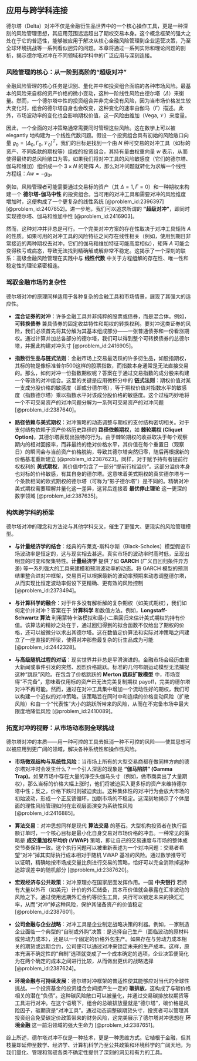 ## 应用与跨学科连接

德尔塔（Delta）对冲不仅是金融衍生品世界中的一个核心操作工具，更是一种深刻的风险管理思想，其应用范围远远超出了期权交易本身。这个概念框架的强大之处在于它的普适性，能够被应用于解决从核心金融风险管理到企业运营决策，乃至全球环境挑战等一系列看似迥异的问题。本章将通过一系列实际和理论问题的剖析，揭示德尔塔对冲在不同领域和学科中的广泛应用与深刻连接。

### 风险管理的核心：从一阶到高阶的“超级对冲”

金融风险管理的核心任务是识别、量化并中和投资组合面临的各种市场风险。最基本的风险来自标的资产价格的微小变动，这种一阶线性风险由德尔塔（$\Delta$）来衡量。然而，一个德尔塔中性的投资组合并非完全没有风险，因为当市场价格发生较大变化时，组合的德尔塔自身也会改变，这种变化的速率由伽马（$\Gamma$）描述。此外，市场波动率的变化也会影响期权价值，这一风险由维加（Vega, $\mathcal{V}$）来度量。

因此，一个全面的对冲策略通常需要同时管理这些风险。这在数学上可以被 elegantly 地构建为一个线性代数问题。假设一个投资组合具有初始的风险敞口向量 $g_0 = (\Delta_0, \Gamma_0, \mathcal{V}_0)^T$，我们的目标是找到一个由 $N$ 种可交易的对冲工具（如标的资产、不同条款的期权等）组成的投资组合，其持有量由权重向量 $w$ 表示，从而使得最终的总风险敞口为零。如果我们将对冲工具的风险敏感度（它们的德尔塔、伽马和维加）组织成一个 $3 \times N$ 的矩阵 $A$，那么对冲问题就转化为求解一个线性方程组：$Aw = -g_0$。

例如，风险管理者可能需要通过交易标的资产（其 $\Delta=1, \Gamma=0$）和一种期权来构建一个 **德尔塔-伽马中性** 的投资组合。当可用的对冲工具和需要对冲的风险维度增加时，这便构成了一个更复杂的线性系统 [@problem_id:2396397] [@problem_id:2407852]。进一步地，我们可以追求所谓的 **“超级对冲”**，即同时实现德尔塔、伽马和维加中性 [@problem_id:2416903]。

然而，这种对冲并非总是可行。一个完美对冲方案的存在性取决于对冲工具矩阵 $A$ 的性质。如果可用的对冲工具的风险特征之间存在线性相关（例如，使用到期日非常接近的两种期权去对冲，它们的伽马和维加特征可能高度相似），矩阵 $A$ 可能会变得秩亏或病态，导致无法找到精确解或解非常不稳定。这揭示了一个深刻的联系：高级金融风险管理在实践中与 **线性代数** 中关于方程组解的存在性、唯一性和稳定性的理论紧密相连。

### 驾驭金融市场的复杂性

德尔塔对冲的原理同样适用于各种复杂的金融工具和市场情景，展现了其强大的适应性。

*   **混合证券的对冲**：许多金融工具并非纯粹的股票或债券，而是混合体。例如，**可转换债券** 兼具债券的固定收益特性和期权的转换权利。要对冲这类证券的风险，我们必须首先将其分解为其基本组成部分——一张普通债券和一份看涨期权。通过计算并加总各部分的德尔塔，我们可以得到整个可转换债券的总德尔塔，并据此构建对冲头寸 [@problem_id:2416905]。

*   **指数衍生品与链式法则**：金融市场上交易最活跃的许多衍生品，如股指期权，其标的物是像标准普尔500这样的股票指数，而指数本身通常是无法直接交易的。那么，如何对冲一份指数期权呢？答案在于通过交易指数的成分股来构建一个等效的对冲组合。这里的关键是应用微积分中的 **链式法则**：期权价值对某一支成分股价格的敏感度（即成分德尔塔），等于期权价值对指数水平的敏感度（指数德尔塔）乘以指数水平对该成分股价格的敏感度。这个过程巧妙地将一个不可交易资产的对冲问题分解为一系列可交易资产的对冲问题 [@problem_id:2387640]。

*   **路径依赖与美式期权**：对冲策略的动态调整与期权的支付结构密切相关。对于支付结构依赖于资产价格历史路径的 **路径依赖期权**，如 **棘轮期权 (Cliquet Option)**，其德尔塔表现出独特的行为。由于棘轮期权的收益取决于每个观察期内的相对回报率，而非最终的绝对价格水平，其价值在每个重置日（观察日）的瞬间会与当前资产价格脱钩，导致其德尔塔突然归零，随后再根据新的价格基准重新建立 [@problem_id:2387623]。同样，对于赋予持有者提前行权权利的 **美式期权**，其价值中包含了一部分“提前行权溢价”。这部分溢价本身也对标的价格敏感，有其自身的德尔塔。这意味着美式期权的真实德尔塔与一个条款相同的欧式期权的德尔塔（可称为“影子德尔塔”）是不同的。精确对冲美式期权需要理解并量化这一差异，这背后连接着 **最优停止理论** 这一更深的数学领域 [@problem_id:2387635]。

### 构筑跨学科的桥梁

德尔塔对冲的理念和方法论与其他学科交叉，催生了更强大、更现实的风险管理模型。

*   **与计量经济学的结合**：经典的布莱克-斯科尔斯（Black-Scholes）模型假设市场波动率是恒定的，这与现实相去甚远。真实市场的波动率时高时低，呈现出明显的时变和聚集特性。**计量经济学** 提供了如 **GARCH** (广义自回归条件异方差) 等一系列强大的工具来建模和预测波动率的动态。将 GARCH 模型的预测结果整合进对冲框架，交易员可以根据最新的波动率预期来动态调整德尔塔，从而实现比恒定波动率假设下更精确、更有效的风险控制 [@problem_id:2373494]。

*   **与计算科学的融合**：对于许多没有解析解的复杂期权（如美式期权），我们如何定价并对冲？答案在于 **计算科学** 和数值方法。例如，**Longstaff-Schwartz 算法** 利用蒙特卡洛模拟和最小二乘回归来估计美式期权的持有价值。该算法的精妙之处在于，通过回归得到的拟合函数不仅给出了期权的价格，还可以被微分以求出其德尔塔。这在数值定价算法和实际对冲策略之间建立了一座直接的桥梁，使得对冲那些最复杂的衍生品成为可能 [@problem_id:2442328]。

*   **与高级随机过程的对话**：现实世界并非总是平滑演进的。金融市场会经历由重大新闻或事件引发的突然、剧烈价格跳跃。标准的几何布朗运动模型无法捕捉这种“跳跃”风险。在包含了价格跳跃的 **Merton 跳跃扩散模型** 中，市场变得“不完备”，意味着仅用标的资产已无法完美复制期权 payoff，完美的德尔塔对冲不再可能。然而，通过在对冲工具集中增加一个流动性好的期权，我们可以构建一个近似的对冲策略。该策略旨在同时中和连续的价格变动风险（扩散风险）和由一个“代表性”大小的跳跃所带来的风险，从而在不完备市场中最大限度地降低风险 [@problem_id:2410089]。

### 拓宽对冲的视野：从市场动态到全球挑战

德尔塔对冲的本质——用一种可控的工具去抵消一种不可控的风险——使其思想可以被应用到更广阔的领域，解决各种系统性和操作性风险。

*   **市场微观结构与系统性风险**：当市场上所有的大型交易商都在做同样方向的德尔塔对冲时会发生什么？一个引人深思的现象是 **“伽马陷阱” (Gamma Trap)**。如果市场中存在大量的净空头伽马头寸（例如，做市商卖出了大量期权），那么当标的价格大幅上涨时，他们将被迫买入更多标的资产来维持德尔塔中性；反之，价格下跌时则被迫卖出。这种集体性的对冲行为会放大市场的初始波动，形成一个正反馈循环，加剧市场的不稳定。这深刻地揭示了个体层面的理性风险管理如何在宏观层面演变为系统性风险 [@problem_id:2416885]。

*   **算法交易**：对冲思想同样是现代 **算法交易** 的基石。大型机构投资者在执行巨额订单时，一个核心目标是最小化自身交易对市场价格的冲击。一种常见的策略是 **成交量加权平均价 (VWAP)** 策略，即让自己的交易速度与市场的整体成交节奏保持一致。这个执行问题可以被重新表述为一个对冲问题：交易者希望“对冲”掉其实际执行成本相对于随机 VWAP 基准的风险。通过数学推导可以证明，精确地按市场成交量比例进行交易的策略，恰好可以完全消除掉这种追踪误差中的随机部分 [@problem_id:2387620]。

*   **宏观经济与公共政策**：对冲原理亦在国家层面发挥作用。一国 **中央银行** 若持有大量以外币（如美元）计价的外汇储备，其本币价值就会暴露在汇率波动的风险之下。通过使用远期外汇合约等衍生工具，央行可以锁定未来的换汇汇率，从而“对冲”掉这种风险，保护其储备资产的价值稳定 [@problem_id:2387601]。

*   **公司金融与企业战略**：对冲工具是企业制定战略决策的利器。例如，一家制造企业面临一个典型的“自制或外购”决策：是选择自己生产（面临波动的原材料或劳动力成本），还是以一个固定的价格外包生产。如果存在与劳动力成本相关的期货或远期合约，公司便可以通过对冲来锁定未来的生产成本。这样，原本充满不确定性的“自制”选项就变成了一个成本确定的选项，企业决策便简化为在两个确定的成本之间进行比较，从而做出更优的战略选择 [@problem_id:2387624]。

*   **环境金融与可持续发展**：德尔塔对冲框架的普适性使其能够应对当代的全球性挑战。一个投资基金的投资组合会间接产生一定的 **碳排放**，这构成了与碳价格相关的潜在“负债”。这种碳风险敞口可以被量化，并通过交易碳排放权期货等工具进行对冲。在这个语境下，组合的总碳排放量就是“德尔塔”，碳价格是风险因子，碳期货是“对冲工具”。通过动态调整碳期货头寸，投资者可以管理其投资组合免受碳定价政策带来的财务风险，这完美展示了德尔塔对冲思想在 **环境金融** 这一前沿领域的强大生命力 [@problem_id:2387651]。

综上所述，德尔塔对冲不仅是一种技术，更是一种思维方式。它植根于金融，但其枝蔓却延伸至数学、经济学、计算机科学乃至公共政策和环境科学的广阔天地，为我们量化、管理和驾驭各类不确定性提供了深刻的洞见和有力的工具。